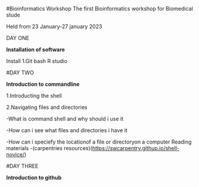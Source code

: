 #Bioinformatics Workshop
The first Bioinformatics workshop for Biomedical stude

Held from 23 January-27 january 2023

DAY ONE

**Installation of software**

Install 
1.Git bash
R studio

#DAY TWO

**Introduction to commandline**

1.Introducting the shell

2.Navigating files and directories

-What is command shell and why should i use it

-How can i see what files and directories i have it

-How can i speciefy the locationof a file or directoryon a computer
Reading materials
-(carpentries resources)(https://swcarpentry.githup.io/shell-novice/)


 #DAY THREE

**Introduction to github**
